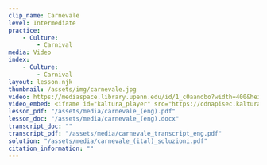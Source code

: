 ```yaml
---
clip_name: Carnevale
level: Intermediate
practice: 
    - Culture: 
        - Carnival
media: Video
index: 
    - Culture: 
        - Carnival
layout: lesson.njk
thumbnail: /assets/img/carnevale.jpg
video: https://mediaspace.library.upenn.edu/id/1_c0aandbo?width=400&height=285&playerId=52628472
video_embed: <iframe id="kaltura_player" src="https://cdnapisec.kaltura.com/p/1147242/sp/114724200/embedIframeJs/uiconf_id/9757771/partner_id/1147242?iframeembed=true&playerId=kaltura_player&entry_id=1_c0aandbo&flashvars[streamerType]=auto&amp;flashvars[localizationCode]=en&amp;flashvars[sideBarContainer.plugin]=true&amp;flashvars[sideBarContainer.position]=left&amp;flashvars[sideBarContainer.clickToClose]=true&amp;flashvars[chapters.plugin]=true&amp;flashvars[chapters.layout]=vertical&amp;flashvars[chapters.thumbnailRotator]=false&amp;flashvars[streamSelector.plugin]=true&amp;flashvars[EmbedPlayer.SpinnerTarget]=videoHolder&amp;flashvars[dualScreen.plugin]=true&amp;flashvars[Kaltura.addCrossoriginToIframe]=true&amp;&wid=1_9uqork6a" width="400" height="285" allowfullscreen webkitallowfullscreen mozAllowFullScreen allow="autoplay *; fullscreen *; encrypted-media *" sandbox="allow-downloads allow-forms allow-same-origin allow-scripts allow-top-navigation allow-pointer-lock allow-popups allow-modals allow-orientation-lock allow-popups-to-escape-sandbox allow-presentation allow-top-navigation-by-user-activation" frameborder="0" title="carnevale_di_venezia"></iframe>
lesson_pdf: "/assets/media/carnevale_(eng).pdf"
lesson_doc: "/assets/media/carnevale_(eng).docx"
transcript_doc: ""
transcript_pdf: "/assets/media/carnevale_transcript_eng.pdf"
solution: "/assets/media/carnevale_(ital)_soluzioni.pdf"
citation_information: ""
---
```

